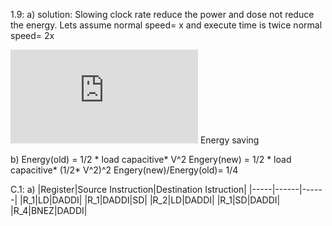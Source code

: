 1.9: a)
solution:
Slowing clock rate reduce the power and dose not reduce the energy. 
Lets assume normal speed= x and execute time is twice normal speed= 2x 

![first equation](https://latex.codecogs.com/gif.latex?%5Cfrac%7B2x-x%7D%7B2x%7D%3D%5Cfrac%7B1%7D%7B2%7D*100%3D%2050%20percent)  Energy saving

b) Energy(old) = 1/2 * load capacitive* V^2
   Engery(new) = 1/2 * load capacitive* (1/2* V^2)^2 
   Engery(new)/Energy(old)= 1/4
   
C.1:
a)
   |Register|Source Instruction|Destination Istruction|
   |-----|------|------|
   |R_1|LD|DADDI|
   |R_1|DADDI|SD|
   |R_2|LD|DADDI|
   |R_1|SD|DADDI|
   |R_4|BNEZ|DADDI|
   
   
   

   
     
